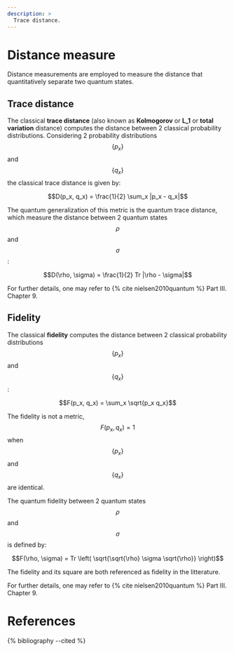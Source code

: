 ```yaml
---
description: >
  Trace distance.
---
```

# Distance measure

Distance measurements are employed to measure the distance that quantitatively separate two quantum states. 

## Trace distance

The classical **trace distance** (also known as **Kolmogorov** or **L_1** or **total variation** distance) computes the distance between 2 classical probability distributions. Considering 2 probability distributions $$\{p_x\}$$ and $$\{q_x\}$$ the classical trace distance is given by:

$$D(p_x, q_x) = \frac{1}{2} \sum_x |p_x - q_x|$$

The quantum generalization of this metric is the quantum trace distance, which measure the distance between 2 quantum states $$\rho$$ and $$\sigma$$:

$$D(\rho, \sigma) = \frac{1}{2} Tr |\rho - \sigma|$$

For further details, one may refer to {% cite nielsen2010quantum %} Part III. Chapter 9.

## Fidelity

The classical **fidelity** computes the distance between 2 classical probability distributions $$\{p_x\}$$ and $$\{q_x\}$$:

$$F(p_x, q_x) = \sum_x \sqrt{p_x q_x}$$

The fidelity is not a metric, $$F(p_x, q_x) = 1$$ when $$\{p_x\}$$ and $$\{q_x\}$$ are identical. 

The quantum fidelity between 2 quantum states $$\rho$$ and $$\sigma$$ is defined by:  

$$F(\rho, \sigma) = Tr \left( \sqrt{\sqrt{\rho} \sigma \sqrt{\rho}} \right)$$ 

The fidelity and its square are both referenced as fidelity in the litterature.

For further details, one may refer to {% cite nielsen2010quantum %} Part III. Chapter 9.

# References
{% bibliography --cited %}
